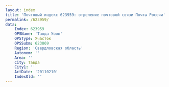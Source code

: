 ```yaml
---
layout: index
title: 'Почтовый индекс 623959: отделение почтовой связи Почты России'
permalink: /623959/
data:
    Index: 623959
    OPSName: 'Тавда Уооп'
    OPSType: Участок
    OPSSubm: 623869
    Region: 'Свердловская область'
    Autonom: ''
    Area: ''
    City: Тавда
    City1: ''
    ActDate: '20110210'
    IndexOld: ''
---
```

